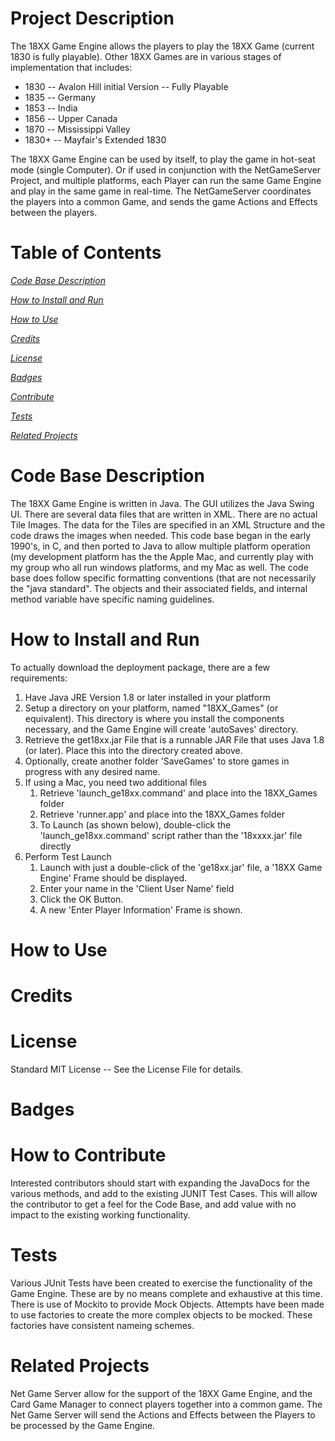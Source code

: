 # Project Description

The 18XX Game Engine allows the players to play the 18XX Game (current 1830 is fully playable). Other 18XX Games are in various stages of implementation that includes:

* 1830 -- Avalon Hill initial Version -- Fully Playable
* 1835 -- Germany
* 1853 -- India
* 1856 -- Upper Canada
* 1870 -- Mississippi Valley
* 1830+ -- Mayfair's Extended 1830

The 18XX Game Engine can be used by itself, to play the game in hot-seat mode (single Computer). Or if used in conjunction with the NetGameServer Project, and multiple platforms, each Player can run the same Game Engine and play in the same game in real-time. The NetGameServer coordinates the players into a common Game, and sends the game Actions and Effects between the players.

# Table of Contents
*[Code Base Description](#Description)*

*[How to Install and Run](#Install)*

*[How to Use](#Use)*

*[Credits](#Credits)*

*[License](#License)*

*[Badges](#Badges)*

*[Contribute](#Contribute)*

*[Tests](#Tests)*

*[Related Projects](#Related)*

# Code Base Description
<a name="Description"></a>

The 18XX Game Engine is written in Java. The GUI utilizes the Java Swing UI. There are several data files that are written in XML. There are no actual Tile Images. The data for the Tiles are specified in an XML Structure and the code draws the images when needed.
This code base began in the early 1990's, in C, and then ported to Java to allow multiple platform operation (my development platform has the the Apple Mac, and currently play with my group who all run windows platforms, and my Mac as well. The code base does follow specific formatting conventions (that are not necessarily the "java standard". The objects and their associated fields, and internal method variable have specific naming guidelines.


# How to Install and Run
<a name="Install"></a>

To actually download the deployment package, there are a few requirements:

1. Have Java JRE Version 1.8 or later installed in your platform
1. Setup a directory on your platform, named "18XX_Games" (or equivalent). This directory is where you install the components necessary, and the Game Engine will create 'autoSaves' directory.
1. Retrieve the get18xx.jar File that is a runnable JAR File that uses Java 1.8 (or later). Place this into the directory created above.
1. Optionally, create another folder 'SaveGames' to store games in progress with any desired name.
1. If using a Mac, you need two additional files
    1. Retrieve 'launch_ge18xx.command' and place into the 18XX_Games folder
    1. Retrieve 'runner.app' and place into the 18XX_Games folder
    1. To Launch (as shown below), double-click the 'launch_ge18xx.command' script rather than the '18xxxx.jar' file directly
1. Perform Test Launch
    1. Launch with just a double-click of the 'ge18xx.jar' file, a '18XX Game Engine' Frame should be displayed.
    1. Enter your name in the 'Client User Name' field
    1. Click the OK Button.
    1. A new 'Enter Player Information' Frame is shown.  

# How to Use
<a name="Use"></a>

# Credits
<a name="Credits"></a>

# License
<a name="License"></a>
Standard MIT License -- See the License File for details.

# Badges
<a name="Badges"></a>

# How to Contribute
<a name="Contribute"></a>

Interested contributors should start with expanding the JavaDocs for the various methods, and add to the existing JUNIT Test Cases. This will allow the contributor to get a feel for the Code Base, and add value with no impact to the existing working functionality.

# Tests
<a name="Tests"></a>

Various JUnit Tests have been created to exercise the functionality of the Game Engine. These are by no means complete and exhaustive at this time. There is use of Mockito to provide Mock Objects. Attempts have been made to use factories to create the more complex objects to be mocked. These factories have consistent nameing schemes.


# Related Projects
<a name="Related"></a>

Net Game Server allow for the support of the 18XX Game Engine, and the Card Game Manager to connect players together into a common game. The Net Game Server will send the Actions and Effects between the Players to be processed by the Game Engine. 
